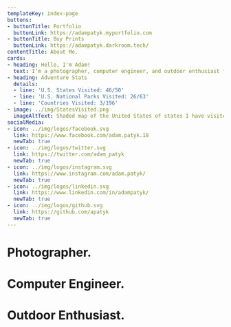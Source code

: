 ```yaml
---
templateKey: index-page
buttons:
- buttonTitle: Portfolio
  buttonLink: https://adampatyk.myportfolio.com
- buttonTitle: Buy Prints
  buttonLink: https://adampatyk.darkroom.tech/
contentTitle: About Me.
cards:
- heading: Hello, I'm Adam!
  text: I’m a photographer, computer engineer, and outdoor enthusiast from upstate South Carolina. When I’m not behind a computer, you can find me hiking or exploring with a camera in my hand. I have a goal to visit all 50 states before I'm 25 and I'm getting pretty close. Track my progress on the map below.
- heading: Adventure Stats
  details: 
  - line: 'U.S. States Visited: 46/50'
  - line: 'U.S. National Parks Visited: 26/63'
  - line: 'Countries Visited: 3/196'
- image: ../img/StatesVisited.png
  imageAltText: Shaded map of the United States of states I have visited.
socialMedia:
- icon: ../img/logos/facebook.svg
  link: https://www.facebook.com/adam.patyk.18
  newTab: true
- icon: ../img/logos/twitter.svg
  link: https://twitter.com/adam_patyk
  newTab: true
- icon: ../img/logos/instagram.svg
  link: https://www.instagram.com/adam.patyk/
  newTab: true
- icon: ../img/logos/linkedin.svg
  link: https://www.linkedin.com/in/adampatyk/
  newTab: true
- icon: ../img/logos/github.svg
  link: https://github.com/apatyk
  newTab: true
---
```

# Photographer.
# Computer Engineer.
# Outdoor Enthusiast.